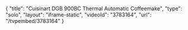{
    "title": "Cuisinart DGB 900BC Thermal Automatic Coffeemake",
    "type": "solo",
    "layout": "iframe-static",
    "videoId": "3783164",
    "url": "\/tvpembed\/3783164"
}
